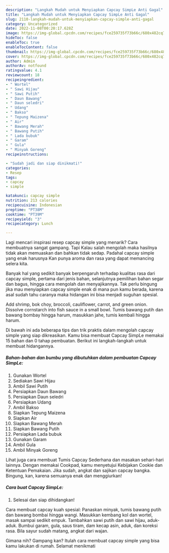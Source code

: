 ```yaml
---
description: "Langkah Mudah untuk Menyiapkan Capcay SimpLe Anti Gagal"
title: "Langkah Mudah untuk Menyiapkan Capcay SimpLe Anti Gagal"
slug: 2110-langkah-mudah-untuk-menyiapkan-capcay-simple-anti-gagal
category: Uncategorized
date: 2022-11-08T00:20:17.628Z
image: https://img-global.cpcdn.com/recipes/fce259735f73b66c/680x482cq70/capcay-simple-foto-resep-utama.jpg
hideToc: false
enableToc: true
enableTocContent: false
thumbnail: https://img-global.cpcdn.com/recipes/fce259735f73b66c/680x482cq70/capcay-simple-foto-resep-utama.jpg
cover: https://img-global.cpcdn.com/recipes/fce259735f73b66c/680x482cq70/capcay-simple-foto-resep-utama.jpg
author: Admin
authorAv: notfound
ratingvalue: 4.1
reviewcount: 18
recipeingredient:
- " Wortel"
- " Sawi Hijau"
- " Sawi Putih"
- " Daun Bawang"
- " Daun seledri"
- " Udang"
- " Bakso"
- " Tepung Maizena"
- " Air"
- " Bawang Merah"
- " Bawang Putih"
- " Lada bubuk"
- " Garam"
- " Gula"
- " Minyak Goreng"
recipeinstructions:

- "Sudah jadi dan siap dinikmati!"
categories:
- Resep
tags:
- capcay
- simple

katakunci: capcay simple 
nutrition: 213 calories
recipecuisine: Indonesian
preptime: "PT38M"
cooktime: "PT39M"
recipeyield: "3"
recipecategory: Lunch

---
```



Lagi mencari inspirasi resep capcay simple yang menarik? Cara membuatnya sangat gampang. Tapi Kalau salah mengolah maka hasilnya tidak akan memuaskan dan bahkan tidak sedap. Padahal capcay simple yang enak harusnya Kan punya aroma dan rasa yang dapat memancing selera kita.


Banyak hal yang sedikit banyak berpengaruh terhadap kualitas rasa dari capcay simple, pertama dari jenis bahan, selanjutnya pemilihan bahan segar dan bagus, hingga cara mengolah dan menyajikannya. Tak perlu bingung jika mau menyiapkan capcay simple enak di mana pun kamu berada, karena asal sudah tahu caranya maka hidangan ini bisa menjadi suguhan spesial.

Add shrimp, bok choy, broccoli, cauliflower, carrot, and green onion. Dissolve cornstarch into fish sauce in a small bowl. Tumis bawang putih dan bawang bombay hingga harum, masukkan jahe, tumis kembali hingga harum.


Di bawah ini ada beberapa tips dan trik praktis dalam mengolah capcay simple yang siap dikreasikan. Kamu bisa membuat Capcay SimpLe memakai 15 bahan dan 0 tahap pembuatan. Berikut ini langkah-langkah untuk membuat hidangannya.

<!--inarticleads1-->

##### Bahan-bahan dan bumbu yang dibutuhkan dalam pembuatan Capcay SimpLe:

1. Gunakan  Wortel
1. Sediakan  Sawi Hijau
1. Ambil  Sawi Putih
1. Persiapkan  Daun Bawang
1. Persiapkan  Daun seledri
1. Persiapkan  Udang
1. Ambil  Bakso
1. Siapkan  Tepung Maizena
1. Siapkan  Air
1. Siapkan  Bawang Merah
1. Siapkan  Bawang Putih
1. Persiapkan  Lada bubuk
1. Gunakan  Garam
1. Ambil  Gula
1. Ambil  Minyak Goreng


Lihat juga cara membuat Tumis Capcay Sederhana dan masakan sehari-hari lainnya. Dengan memakai Cookpad, kamu menyetujui Kebijakan Cookie dan Ketentuan Pemakaian. Jika sudah, angkat dan sajikan capcay bangka. Bingung, kan, karena semuanya enak dan menggiurkan! 

<!--inarticleads2-->

##### Cara buat Capcay SimpLe:


1. Selesai dan siap dihidangkan!

Cara membuat capcay kuah spesial: Panaskan minyak, tumis bawang putih dan bawang bombai hingga wangi. Masukkan kembang kol dan wortel, masak sampai sedikit empuk. Tambahkan sawi putih dan sawi hijau, aduk-aduk. Bumbui garam, gula, saus tiram, dam kecap asin, aduk, dan koreksi rasa. Bila sayur sudah matang, angkat dari wajan. 

Gimana nih? Gampang kan? Itulah cara membuat capcay simple yang bisa kamu lakukan di rumah. Selamat menikmati
